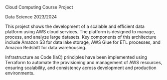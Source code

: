 Cloud Computing Course Project 

Data Science 2023/2024 

This project shows the development of a scalable and efficient data platform using AWS cloud services.
The platform is designed to manage, process, and analyze large datasets.
Key components of this architecture include Amazon S3 for data lake storage, AWS Glue for ETL processes, and Amazon Redshift for data warehousing.

Infrastructure as Code (IaC) principles have been implemented using Terraform to automate the provisioning and management of AWS resources, ensuring scalability, and consistency across development and production environments.
